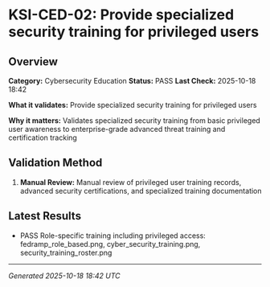 # KSI-CED-02: Provide specialized security training for privileged users

## Overview

**Category:** Cybersecurity Education
**Status:** PASS
**Last Check:** 2025-10-18 18:42

**What it validates:** Provide specialized security training for privileged users

**Why it matters:** Validates specialized security training from basic privileged user awareness to enterprise-grade advanced threat training and certification tracking

## Validation Method

1. **Manual Review:** Manual review of privileged user training records, advanced security certifications, and specialized training documentation

## Latest Results

- PASS Role-specific training including privileged access: fedramp_role_based.png, cyber_security_training.png, security_training_roster.png

---
*Generated 2025-10-18 18:42 UTC*